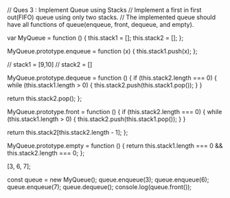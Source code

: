// Ques 3 : Implement Queue using Stacks
// Implement a first in first out(FIFO) queue using only two stacks.
// The implemented queue should have all functions of queue(enqueue, front, dequeue, and empty).

var MyQueue = function () {
  this.stack1 = [];
  this.stack2 = [];
};

MyQueue.prototype.enqueue = function (x) {
  this.stack1.push(x);
};

// stack1 = [9,10]
// stack2 = []

MyQueue.prototype.dequeue = function () {
  if (this.stack2.length === 0) {
    while (this.stack1.length > 0) {
      this.stack2.push(this.stack1.pop());
    }
  }

  return this.stack2.pop();
};

MyQueue.prototype.front = function () {
  if (this.stack2.length === 0) {
    while (this.stack1.length > 0) {
      this.stack2.push(this.stack1.pop());
    }
  }

  return this.stack2[this.stack2.length - 1];
};

MyQueue.prototype.empty = function () {
  return this.stack1.length === 0 && this.stack2.length === 0;
};

[3, 6, 7];

const queue = new MyQueue();
queue.enqueue(3);
queue.enqueue(6);
queue.enqueue(7);
queue.dequeue();
console.log(queue.front());

